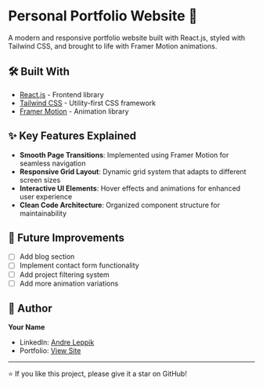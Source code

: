 # Personal Portfolio Website 🚀

A modern and responsive portfolio website built with React.js, styled with Tailwind CSS, and brought to life with Framer Motion animations.

## 🛠️ Built With

- [React.js](https://reactjs.org/) - Frontend library
- [Tailwind CSS](https://tailwindcss.com/) - Utility-first CSS framework
- [Framer Motion](https://www.framer.com/motion/) - Animation library


## ✨ Key Features Explained

- **Smooth Page Transitions**: Implemented using Framer Motion for seamless navigation
- **Responsive Grid Layout**: Dynamic grid system that adapts to different screen sizes
- **Interactive UI Elements**: Hover effects and animations for enhanced user experience
- **Clean Code Architecture**: Organized component structure for maintainability

## 🔨 Future Improvements

- [ ] Add blog section
- [ ] Implement contact form functionality
- [ ] Add project filtering system
- [ ] Add more animation variations

## 👤 Author

**Your Name**
- LinkedIn: [Andre Leppik](https://www.linkedin.com/in/andre-leppik-4a6798339/)
- Portfolio: [View Site](vndre.vercel.app)

---

⭐️ If you like this project, please give it a star on GitHub!
